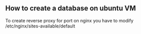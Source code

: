 ## How to create a database on ubuntu VM

To create reverse proxy for port on nginx you have to modify /etc/nginx/sites-available/default

